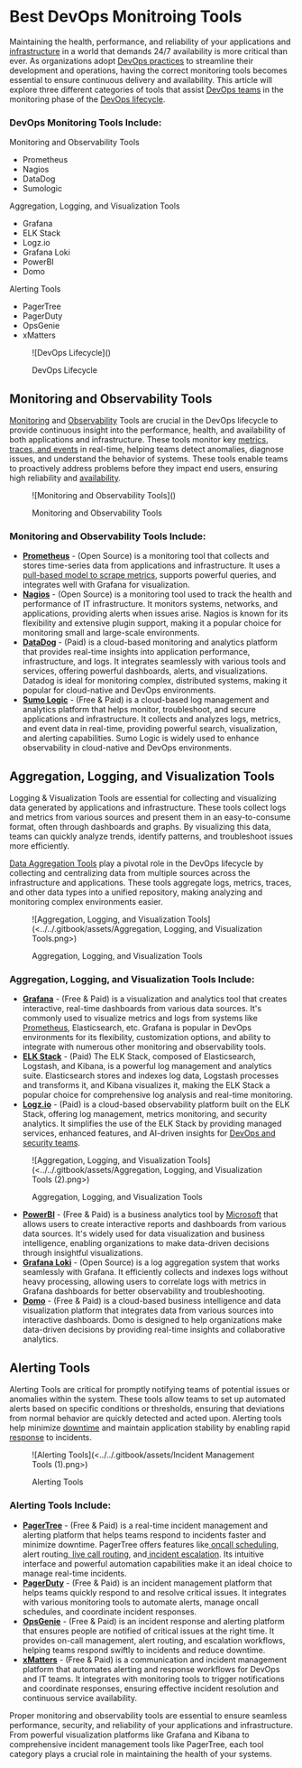 # Best DevOps Monitroing Tools

Maintaining the health, performance, and reliability of your applications and [infrastructure](https://pagertree.com/learn/devops/what-is-devops/devops-infrastructure-and-automation) in a world that demands 24/7 availability is more critical than ever. As organizations adopt [DevOps practices](https://pagertree.com/learn/devops/what-is-devops/what-are-the-benefits-of-devops#what-are-devops-practices) to streamline their development and operations, having the correct monitoring tools becomes essential to ensure continuous delivery and availability. This article will explore three different categories of tools that assist [DevOps teams](https://pagertree.com/learn/devops/what-is-devops/top-25-devops-interview-questions#id-6.-what-roles-and-responsibilities-are-there-in-devops-teams) in the monitoring phase of the [DevOps lifecycle](https://pagertree.com/learn/devops/best-devops-tools).

### DevOps Monitoring Tools Include:

Monitoring and Observability Tools

* Prometheus
* Nagios
* DataDog
* Sumologic

Aggregation, Logging, and Visualization Tools

* Grafana
* ELK Stack
* Logz.io
* Grafana Loki
* PowerBI
* Domo

Alerting Tools

* PagerTree
* PagerDuty
* OpsGenie
* xMatters

<figure>![DevOps Lifecycle](<https://lh7-rt.googleusercontent.com/docsz/AD_4nXd2ZpyFowBMxha-xkucQdwjB842THhnE5qW1LbFhz6dloDDzI_zGcWueXL8d1v7NSRnXBKvdWw_u_6qcsb_yIajelWI-vA3SkSSQYT7re2WeDxbaivJ7GPx0bvT4IC8TxkheRvBPWtqs1ot3K5269pbsRzU?key=1DLAg5_vIC6O7Sn3ZVvGaw>)<figcaption><p>DevOps Lifecycle</p></figcaption></figure>

## Monitoring and Observability Tools

[Monitoring](https://pagertree.com/blog/system-monitoring-7-best-apm-tools) and [Observability](https://pagertree.com/learn/devops/what-is-observability) Tools are crucial in the DevOps lifecycle to provide continuous insight into the performance, health, and availability of both applications and infrastructure. These tools monitor key [metrics, traces, and events](https://pagertree.com/learn/devops/what-is-site-reliability-engineering-sre/four-golden-signals-sre-monitoring) in real-time, helping teams detect anomalies, diagnose issues, and understand the behavior of systems. These tools enable teams to proactively address problems before they impact end users, ensuring high reliability and [availability](https://pagertree.com/blog/sre-metrics-availability).

<figure>![Monitoring and Observability Tools](<https://lh7-rt.googleusercontent.com/docsz/AD_4nXeZ-exLtKjzzpVWCFOYsmKGi82TSiMMNMPpk89_GDcqqBJjNRWNqmHPyPkZLPmPgrrOLN1q8SZRQMLPP4dBkBuT0c_nmNDYnwUOoPRlPYKjRGXEiwpOOl9dXydU0iLC14MQeR-f95vPFsoHW73yoDDpu-UC?key=1DLAg5_vIC6O7Sn3ZVvGaw>)<figcaption><p>Monitoring and Observability Tools</p></figcaption></figure>

### Monitoring and Observability Tools Include:

* [**Prometheus**](https://prometheus.io/) - (Open Source) is a monitoring tool that collects and stores time-series data from applications and infrastructure. It uses a [pull-based model to scrape metrics](https://pagertree.com/learn/prometheus/overview#architecture), supports powerful queries, and integrates well with Grafana for visualization.
* [**Nagios**](https://www.nagios.org/) - (Open Source) is a monitoring tool used to track the health and performance of IT infrastructure. It monitors systems, networks, and applications, providing alerts when issues arise. Nagios is known for its flexibility and extensive plugin support, making it a popular choice for monitoring small and large-scale environments.
* [**DataDog**](https://www.datadoghq.com/) - (Paid) is a cloud-based monitoring and analytics platform that provides real-time insights into application performance, infrastructure, and logs. It integrates seamlessly with various tools and services, offering powerful dashboards, alerts, and visualizations. Datadog is ideal for monitoring complex, distributed systems, making it popular for cloud-native and DevOps environments.
* [**Sumo Logic**](https://www.sumologic.com/) - (Free & Paid) is a cloud-based log management and analytics platform that helps monitor, troubleshoot, and secure applications and infrastructure. It collects and analyzes logs, metrics, and event data in real-time, providing powerful search, visualization, and alerting capabilities. Sumo Logic is widely used to enhance observability in cloud-native and DevOps environments.

## Aggregation, Logging, and Visualization Tools

Logging & Visualization Tools are essential for collecting and visualizing data generated by applications and infrastructure. These tools collect logs and metrics from various sources and present them in an easy-to-consume format, often through dashboards and graphs. By visualizing this data, teams can quickly analyze trends, identify patterns, and troubleshoot issues more efficiently.

[Data Aggregation Tools](https://pagertree.com/learn/incident-management/data-aggregation-and-aggregators) play a pivotal role in the DevOps lifecycle by collecting and centralizing data from multiple sources across the infrastructure and applications. These tools aggregate logs, metrics, traces, and other data types into a unified repository, making analyzing and monitoring complex environments easier.

<figure>![Aggregation, Logging, and Visualization Tools](<../../.gitbook/assets/Aggregation, Logging, and Visualization Tools.png>)<figcaption><p>Aggregation, Logging, and Visualization Tools</p></figcaption></figure>

### Aggregation, Logging, and Visualization Tools Include:

* [**Grafana**](https://grafana.com/) - (Free & Paid)  is a visualization and analytics tool that creates interactive, real-time dashboards from various data sources. It's commonly used to visualize metrics and logs from systems like [Prometheus](https://pagertree.com/learn/prometheus/overview), Elasticsearch, etc. Grafana is popular in DevOps environments for its flexibility, customization options, and ability to integrate with numerous other monitoring and observability tools.
* [**ELK Stack**](https://www.elastic.co/) - (Paid) The ELK Stack, composed of Elasticsearch, Logstash, and Kibana, is a powerful log management and analytics suite. Elasticsearch stores and indexes log data, Logstash processes and transforms it, and Kibana visualizes it, making the ELK Stack a popular choice for comprehensive log analysis and real-time monitoring.
* [**Logz.io**](http://logz.io) - (Paid) is a cloud-based observability platform built on the ELK Stack, offering log management, metrics monitoring, and security analytics. It simplifies the use of the ELK Stack by providing managed services, enhanced features, and AI-driven insights for [DevOps and security teams](https://pagertree.com/learn/devops/what-is-devops/what-is-devsecops).

<figure>![Aggregation, Logging, and Visualization Tools](<../../.gitbook/assets/Aggregation, Logging, and Visualization Tools (2).png>)<figcaption><p>Aggregation, Logging, and Visualization Tools</p></figcaption></figure>

* [**PowerBI**](https://www.microsoft.com/en-us/power-platform/products/power-bi) - (Free & Paid) is a business analytics tool by [Microsoft](https://www.microsoft.com/en-us/) that allows users to create interactive reports and dashboards from various data sources. It's widely used for data visualization and business intelligence, enabling organizations to make data-driven decisions through insightful visualizations.
* [**Grafana Loki**](https://grafana.com/oss/loki/) - (Open Source) is a log aggregation system that works seamlessly with Grafana. It efficiently collects and indexes logs without heavy processing, allowing users to correlate logs with metrics in Grafana dashboards for better observability and troubleshooting.
* [**Domo**](https://www.domo.com/) - (Free & Paid)  is a cloud-based business intelligence and data visualization platform that integrates data from various sources into interactive dashboards. Domo is designed to help organizations make data-driven decisions by providing real-time insights and collaborative analytics.

## Alerting Tools

Alerting Tools are critical for promptly notifying teams of potential issues or anomalies within the system. These tools allow teams to set up automated alerts based on specific conditions or thresholds, ensuring that deviations from normal behavior are quickly detected and acted upon. Alerting tools help minimize [downtime](https://pagertree.com/learn/incident-management/how-to-calculate-mttr-and-other-common-incident-recovery-metrics#downtime) and maintain application stability by enabling rapid [response](https://pagertree.com/learn#respond) to incidents.

<figure>![Alerting Tools](<../../.gitbook/assets/Incident Management Tools (1).png>)<figcaption><p>Alerting Tools</p></figcaption></figure>

### Alerting Tools Include:

* [**PagerTree**](https://pagertree.com/) - (Free & Paid) is a real-time incident management and alerting platform that helps teams respond to incidents faster and minimize downtime. PagerTree offers features like[ oncall scheduling](https://pagertree.com/features/oncall-scheduler/), alert routing,[ live call routing](https://pagertree.com/features/live-call-routing/), and[ incident escalation](https://pagertree.com/features/escalation-policy/). Its intuitive interface and powerful automation capabilities make it an ideal choice to manage real-time incidents.
* [**PagerDuty**](https://www.pagerduty.com/) - (Free & Paid) is an incident management platform that helps teams quickly respond to and resolve critical issues. It integrates with various monitoring tools to automate alerts, manage oncall schedules, and coordinate incident responses.
* [**OpsGenie**](https://www.atlassian.com/software/opsgenie) - (Free & Paid)  is an incident response and alerting platform that ensures people are notified of critical issues at the right time. It provides on-call management, alert routing, and escalation workflows, helping teams respond swiftly to incidents and reduce downtime.
* [**xMatters**](https://www.xmatters.com/) - (Free & Paid)  is a communication and incident management platform that automates alerting and response workflows for DevOps and IT teams. It integrates with monitoring tools to trigger notifications and coordinate responses, ensuring effective incident resolution and continuous service availability.

Proper monitoring and observability tools are essential to ensure seamless performance, security, and reliability of your applications and infrastructure. From powerful visualization platforms like Grafana and Kibana to comprehensive incident management tools like PagerTree, each tool category plays a crucial role in maintaining the health of your systems.
